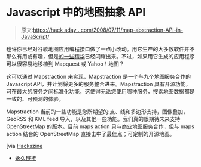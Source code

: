 # Javascript 中的地图抽象 API

> 原文:[https://hack aday . com/2008/07/11/map-abstraction-API-in-JavaScript/](https://hackaday.com/2008/07/11/map-abstraction-api-in-javascript/)

也许你已经对谷歌地图应用编程接口做了一点小改动。用它生产的大多数软件并不那么有用或有趣，但是[的一些精华](http://www.hackaday.com/2008/06/16/gaming-with-real-world-data/)已经闪耀出来。不过，如果用它生成的应用程序可以很容易地移植到 Mapquest 或 Yahoo！地图？

这可以通过 Mapstraction 来实现，Mapstraction 是一个与九个地图服务合作的 Javascript API，并计划将更多的服务整合进来。Mapstraction 具有开源功能，可在最大的服务之间标准化功能，这使得无论您使用哪种服务，搜索地图数据都是一致的、可预测的体验。

Mapstraction 当前的一些功能是您所期望的:点、线和多边形支持，图像叠加，GeoRSS 和 KML feed 导入，以及其他一些功能。我们真的很期待未来支持 OpenStreetMap 的版本。目前 maps action 只与商业地图服务合作，但与 maps action 结合的 OpenStreetMap 直接击中了最佳点；可定制的开源地图。

[via [Hackszine](http://www.hackszine.com/blog/archive/2008/07/mapstraction_map_abstraction_a.html)

*   [永久链接](http://www.mapstraction.com/)